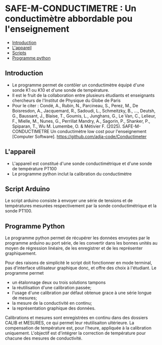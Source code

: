 # SAFE-M-CONDUCTIMETRE : Un conductimètre abbordable pou  l'enseignement  


* [Introduction](##introduction)
* [L'appareil](##appareil)
* [Scripts](##arduino-scripts)
* [Programme python](##python)

## Introduction <a class="anchor" id="introduction"></a>

* Le programme permet de contôler un conductimètre équipé d'une sonde K1 ou K10 et d'une sonde de température. 
* Il est le fruit de la collaboration entre plusieurs étudiants et enseignants chercheurs de l'Institut de Physique du Globe de Paris 
* Pour le citer :
Condé, A., Rubin, N., Parcineau, S., Perez, M., De Boisresdon, A., Jacquemard, R., Sadoudi, L., Schmeitzky, B., ..., Deutsh, G., Baussant, J., Blaise, T., Goumis, L., Junghans, G., Le Van, C., Lelieur, F., Mielle, M., Nunes, G., Perrillat Mandry, A., Sagorin, P., Shanker, P., Spiparan, T., Wu M. Lumembe, O. & Métivier F. (2025). SAFE-M-CONDUCTIMETRE Un conductimètre low cost pour l'enseignement [Computer Software]. https://github.com/adja-code/Conductimeter


## L'appareil <a class="anchor" id="appareil"></a>

* L'appareil est constitué d'une sonde conductimétrique et d'une sonde de température PT100
* Le programme python inclut la calibration du conductimètre 


## Script Arduino <a class="anchor" id="arduino-scripts"></a>

Le script arduino consiste à envoyer une série de tensions et de températures mesurées respectivement par la sonde conductimétrique et la sonde PT100. 

## Programme Python <a class="anchor" id="python-and-sql"></a>

Le programme python permet de récupérer les données envoyées par le programme arduino au port série, de les convertir dans les bonnes unités au moyen de régression linéaire, de les enregistrer et de les représenter graphiquement. 

Pour des raisons de simplicité le script doit fonctionner en mode terminal, pas d'interface utilisateur graphique donc, et offre des choix à l'étudiant. Le programme permet

* un étalonnage deux ou trois solutions tampons 
* la réutilisation d'une calibration passée;
* l'usage d'une calibration par défaut obtenue grace à une série longue de mesures;
* la mesure de la conductivité  en continu;
* la représentation graphique des données.

Calibrations et mesures sont enregistrées en continu dans des dossiers CALIB et MESURES, ce qui permet leur réutilisaiton ultérieure. La compensation de température est, pour l'heure, appliquée à la calibration uniquement. L'objectif est d'intégrer la correction de température pour chacune des mesures de conductivité. 

